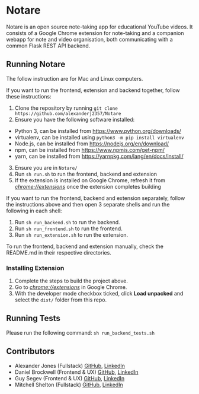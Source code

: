 # Notare

Notare is an open source note-taking app for educational YouTube videos. It consists of a Google Chrome extension for note-taking and a companion webapp for note and video organisation, both communicating with a common Flask REST API backend.

## Running Notare

The follow instruction are for Mac and Linux computers.

If you want to run the frontend, extension and backend together, follow these instructions:

1. Clone the repository by running `git clone https://github.com/alexanderj2357/Notare`
2. Ensure you have the following software installed:
- Python 3, can be installed from https://www.python.org/downloads/
- virtualenv, can be installed using `python3 -m pip install virtualenv`
- Node.js, can be installed from https://nodejs.org/en/download/
- npm, can be installed from https://www.npmjs.com/get-npm/
- yarn, can be installed from https://yarnpkg.com/lang/en/docs/install/
3. Ensure you are in `Notare/`
4. Run `sh run.sh` to run the frontend, backend and extension
5. If the extension is installed on Google Chrome, refresh it from [_chrome://extensions_](chrome://extensions) once the extension completes building

If you want to run the frontend, backend and extension separately, follow the instructions above and then open 3 separate shells and run the following in each shell:

1. Run `sh run_backend.sh` to run the backend.
2. Run `sh run_frontend.sh` to run the frontend.
3. Run `sh run_extension.sh` to run the extension.

To run the frontend, backend and extension manually, check the README.md in their respective directories.

### Installing Extension

1.  Complete the steps to build the project above.
2.  Go to [_chrome://extensions_](chrome://extensions) in Google Chrome.
3.  With the developer mode checkbox ticked, click **Load unpacked** and select the `dist/` folder from this repo.

## Running Tests

Please run the following command: `sh run_backend_tests.sh`

## Contributors

- Alexander Jones (Fullstack) [GitHub](https://github.com/alexanderj2357), [LinkedIn](https://www.linkedin.com/in/alexanderj2357/)
- Daniel Brockwell (Frontend & UX) [GitHub](https://github.com/Actom360), [LinkedIn](https://www.linkedin.com/in/danielbrockwell/)
- Guy Segev (Frontend & UX) [GitHub](https://github.com/atiredturtle), [LinkedIn](https://www.linkedin.com/in/guy-segev-98a27110a/)
- Mitchell Shelton (Fullstack) [GitHub](https://github.com/armoured), [LinkedIn](https://www.linkedin.com/in/mitchell-shelton/)
